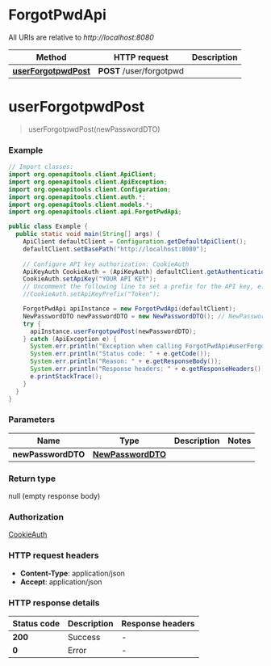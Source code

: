 # ForgotPwdApi

All URIs are relative to *http://localhost:8080*

| Method | HTTP request | Description |
|------------- | ------------- | -------------|
| [**userForgotpwdPost**](ForgotPwdApi.md#userForgotpwdPost) | **POST** /user/forgotpwd |  |


<a id="userForgotpwdPost"></a>
# **userForgotpwdPost**
> userForgotpwdPost(newPasswordDTO)



### Example
```java
// Import classes:
import org.openapitools.client.ApiClient;
import org.openapitools.client.ApiException;
import org.openapitools.client.Configuration;
import org.openapitools.client.auth.*;
import org.openapitools.client.models.*;
import org.openapitools.client.api.ForgotPwdApi;

public class Example {
  public static void main(String[] args) {
    ApiClient defaultClient = Configuration.getDefaultApiClient();
    defaultClient.setBasePath("http://localhost:8080");
    
    // Configure API key authorization: CookieAuth
    ApiKeyAuth CookieAuth = (ApiKeyAuth) defaultClient.getAuthentication("CookieAuth");
    CookieAuth.setApiKey("YOUR API KEY");
    // Uncomment the following line to set a prefix for the API key, e.g. "Token" (defaults to null)
    //CookieAuth.setApiKeyPrefix("Token");

    ForgotPwdApi apiInstance = new ForgotPwdApi(defaultClient);
    NewPasswordDTO newPasswordDTO = new NewPasswordDTO(); // NewPasswordDTO | 
    try {
      apiInstance.userForgotpwdPost(newPasswordDTO);
    } catch (ApiException e) {
      System.err.println("Exception when calling ForgotPwdApi#userForgotpwdPost");
      System.err.println("Status code: " + e.getCode());
      System.err.println("Reason: " + e.getResponseBody());
      System.err.println("Response headers: " + e.getResponseHeaders());
      e.printStackTrace();
    }
  }
}
```

### Parameters

| Name | Type | Description  | Notes |
|------------- | ------------- | ------------- | -------------|
| **newPasswordDTO** | [**NewPasswordDTO**](NewPasswordDTO.md)|  | |

### Return type

null (empty response body)

### Authorization

[CookieAuth](../README.md#CookieAuth)

### HTTP request headers

 - **Content-Type**: application/json
 - **Accept**: application/json

### HTTP response details
| Status code | Description | Response headers |
|-------------|-------------|------------------|
| **200** | Success |  -  |
| **0** | Error |  -  |

